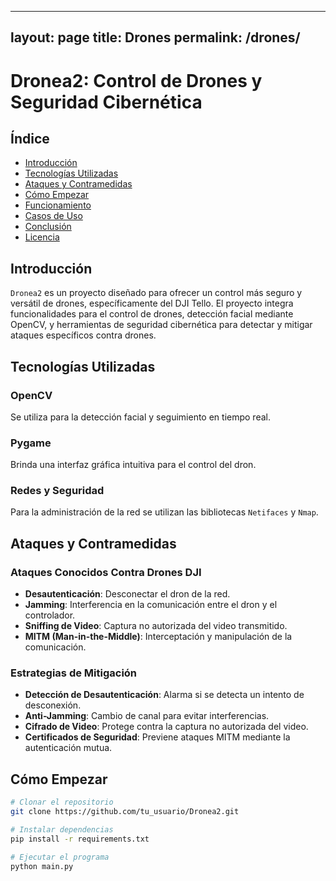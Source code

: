 

---
layout: page
title: Drones
permalink: /drones/
---


# Dronea2: Control de Drones y Seguridad Cibernética

## Índice
- [Introducción](#introducción)
- [Tecnologías Utilizadas](#tecnologías-utilizadas)
- [Ataques y Contramedidas](#ataques-y-contramedidas)
- [Cómo Empezar](#cómo-empezar)
- [Funcionamiento](#funcionamiento)
- [Casos de Uso](#casos-de-uso)
- [Conclusión](#conclusión)
- [Licencia](#licencia)

## Introducción
`Dronea2` es un proyecto diseñado para ofrecer un control más seguro y versátil de drones, específicamente del DJI Tello. El proyecto integra funcionalidades para el control de drones, detección facial mediante OpenCV, y herramientas de seguridad cibernética para detectar y mitigar ataques específicos contra drones.

## Tecnologías Utilizadas

### OpenCV
Se utiliza para la detección facial y seguimiento en tiempo real.

### Pygame
Brinda una interfaz gráfica intuitiva para el control del dron.

### Redes y Seguridad
Para la administración de la red se utilizan las bibliotecas `Netifaces` y `Nmap`.

## Ataques y Contramedidas

### Ataques Conocidos Contra Drones DJI

- **Desautenticación**: Desconectar el dron de la red.
- **Jamming**: Interferencia en la comunicación entre el dron y el controlador.
- **Sniffing de Video**: Captura no autorizada del video transmitido.
- **MITM (Man-in-the-Middle)**: Interceptación y manipulación de la comunicación.

### Estrategias de Mitigación

- **Detección de Desautenticación**: Alarma si se detecta un intento de desconexión.
- **Anti-Jamming**: Cambio de canal para evitar interferencias.
- **Cifrado de Video**: Protege contra la captura no autorizada del video.
- **Certificados de Seguridad**: Previene ataques MITM mediante la autenticación mutua.

## Cómo Empezar

```bash
# Clonar el repositorio
git clone https://github.com/tu_usuario/Dronea2.git

# Instalar dependencias
pip install -r requirements.txt

# Ejecutar el programa
python main.py
